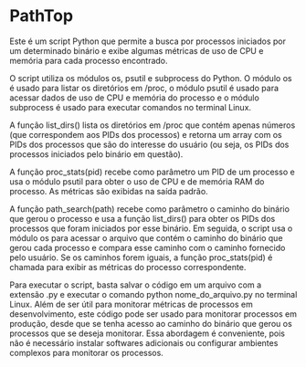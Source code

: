 # PathTop


Este é um script Python que permite a busca por processos iniciados por um determinado binário e exibe algumas métricas de uso de CPU e memória para cada processo encontrado.

O script utiliza os módulos os, psutil e subprocess do Python. O módulo os é usado para listar os diretórios em /proc, o módulo psutil é usado para acessar dados de uso de CPU e memória do processo e o módulo subprocess é usado para executar comandos no terminal Linux.

A função list_dirs() lista os diretórios em /proc que contém apenas números (que correspondem aos PIDs dos processos) e retorna um array com os PIDs dos processos que são do interesse do usuário (ou seja, os PIDs dos processos iniciados pelo binário em questão).

A função proc_stats(pid) recebe como parâmetro um PID de um processo e usa o módulo psutil para obter o uso de CPU e de memória RAM do processo. As métricas são exibidas na saída padrão.

A função path_search(path) recebe como parâmetro o caminho do binário que gerou o processo e usa a função list_dirs() para obter os PIDs dos processos que foram iniciados por esse binário. Em seguida, o script usa o módulo os para acessar o arquivo que contém o caminho do binário que gerou cada processo e compara esse caminho com o caminho fornecido pelo usuário. Se os caminhos forem iguais, a função proc_stats(pid) é chamada para exibir as métricas do processo correspondente.

Para executar o script, basta salvar o código em um arquivo com a extensão .py e executar o comando python nome_do_arquivo.py no terminal Linux. Além de ser útil para monitorar métricas de processos em desenvolvimento, este código pode ser usado para monitorar processos em produção, desde que se tenha acesso ao caminho do binário que gerou os processos que se deseja monitorar. Essa abordagem é conveniente, pois não é necessário instalar softwares adicionais ou configurar ambientes complexos para monitorar os processos.
